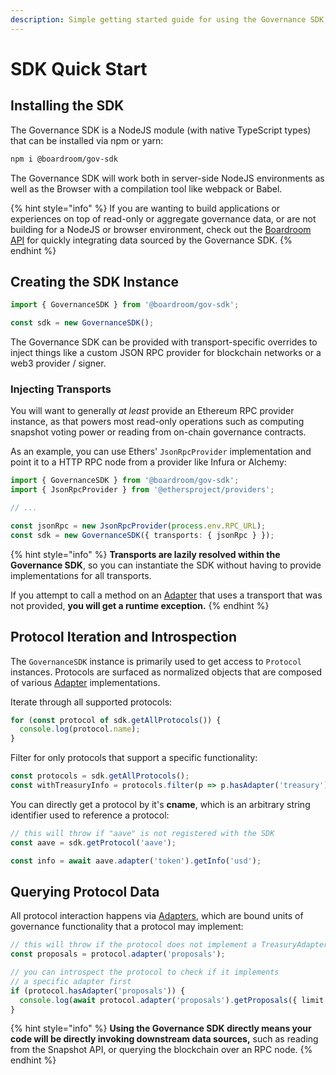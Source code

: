 ```yaml
---
description: Simple getting started guide for using the Governance SDK.
---
```


# SDK Quick Start

## Installing the SDK

The Governance SDK is a NodeJS module \(with native TypeScript types\) that can be installed via npm or yarn:

```bash
npm i @boardroom/gov-sdk
```

The Governance SDK will work both in server-side NodeJS environments as well as the Browser with a compilation tool like webpack or Babel.

{% hint style="info" %}
If you are wanting to build applications or experiences on top of read-only or aggregate governance data, or are not building for a NodeJS or browser environment, check out the [Boardroom API](../boardroom-api/boardroom-api.md) for quickly integrating data sourced by the Governance SDK.
{% endhint %}

## Creating the SDK Instance

```typescript
import { GovernanceSDK } from '@boardroom/gov-sdk';

const sdk = new GovernanceSDK();
```

The Governance SDK can be provided with transport-specific overrides to inject things like a custom JSON RPC provider for blockchain networks or a web3 provider / signer.

### Injecting Transports

You will want to generally _at least_ provide an Ethereum RPC provider instance, as that powers most read-only operations such as computing snapshot voting power or reading from on-chain governance contracts. 

As an example, you can use Ethers' `JsonRpcProvider` implementation and point it to a HTTP RPC node from a provider like Infura or Alchemy:

```typescript
import { GovernanceSDK } from '@boardroom/gov-sdk';
import { JsonRpcProvider } from '@ethersproject/providers';

// ...

const jsonRpc = new JsonRpcProvider(process.env.RPC_URL);
const sdk = new GovernanceSDK({ transports: { jsonRpc } });
```

{% hint style="info" %}
**Transports are lazily resolved within the Governance SDK**, so you can instantiate the SDK without having to provide implementations for all transports. 

If you attempt to call a method on an [Adapter](adapters/) that uses a transport that was not provided, **you will get a runtime exception.**
{% endhint %}

## Protocol Iteration and Introspection

The `GovernanceSDK` instance is primarily used to get access to `Protocol` instances. Protocols are surfaced as normalized objects that are composed of various [Adapter](adapters/) implementations.

Iterate through all supported protocols:

```typescript
for (const protocol of sdk.getAllProtocols()) {
  console.log(protocol.name);
}
```

Filter for only protocols that support a specific functionality:

```typescript
const protocols = sdk.getAllProtocols();
const withTreasuryInfo = protocols.filter(p => p.hasAdapter('treasury'));
```

You can directly get a protocol by it's **cname**, which is an arbitrary string identifier used to reference a protocol:

```typescript
// this will throw if "aave" is not registered with the SDK
const aave = sdk.getProtocol('aave');

const info = await aave.adapter('token').getInfo('usd');
```

## Querying Protocol Data

All protocol interaction happens via [Adapters](adapters/), which are bound units of governance functionality that a protocol may implement:

```typescript
// this will throw if the protocol does not implement a TreasuryAdapter
const proposals = protocol.adapter('proposals');

// you can introspect the protocol to check if it implements
// a specific adapter first
if (protocol.hasAdapter('proposals')) {
  console.log(await protocol.adapter('proposals').getProposals({ limit: 5 }));
}
```

{% hint style="info" %}
**Using the Governance SDK directly means your code will be directly invoking downstream data sources,** such as reading from the Snapshot API, or querying the blockchain over an RPC node.
{% endhint %}

